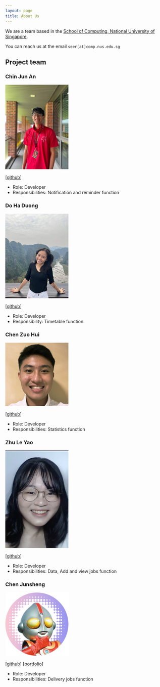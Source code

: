 ```yaml
---
layout: page
title: About Us
---
```


We are a team based in the [School of Computing, National University of Singapore](http://www.comp.nus.edu.sg).

You can reach us at the email `seer[at]comp.nus.edu.sg`

## Project team

### Chin Jun An

<img src="images/chinjunan.png" width="200px">

[[github](https://github.com/ChinJunAn)]

* Role: Developer
* Responsibilities: Notification and reminder function

### Do Ha Duong

<img src="images/dohaduong.png" width="200px">

[[github](https://github.com/dohaduong)]

* Role: Developer
* Responsibility: Timetable function

### Chen Zuo Hui

<img src="images/zuohui48.png" width="200px">

[[github](https://github.com/zuohui48)]

* Role: Developer
* Responsibilities: Statistics function

### Zhu Le Yao

<img src="images/zhuleyao.png" width="200px">

[[github](http://github.com/ZhuLeYao)]

* Role: Developer
* Responsibilities: Data, Add and view jobs function

### Chen Junsheng

<img src="images/c0j0s.png" width="200px">

[[github](http://github.com/c0j0s)]
[[portfolio](team/c0j0s.md)]

* Role: Developer
* Responsibilities: Delivery jobs function
